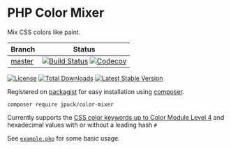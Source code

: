 # PHP Color Mixer

Mix CSS colors like paint.

Branch      | Status
----------- | ------
[master][1] | [![Build Status][3]][2] [![Codecov][8]][7]

[![License][11]][10]
[![Total Downloads][12]][10]
[![Latest Stable Version][9]][10]

Registered on [packagist][6] for easy installation using [composer][5].

    composer require jpuck/color-mixer

Currently supports the [CSS color keywords up to Color Module Level 4][13] and
hexadecimal values with or without a leading hash `#`

See [`example.php`][4] for some basic usage.

[1]:https://github.com/jpuck/color-mixer
[2]:https://travis-ci.org/jpuck/color-mixer
[3]:https://travis-ci.org/jpuck/color-mixer.svg?branch=master
[4]:./public/example.php
[5]:https://getcomposer.org/
[6]:https://packagist.org/packages/jpuck/color-mixer
[7]:https://codecov.io/gh/jpuck/color-mixer/branch/master
[8]:https://img.shields.io/codecov/c/github/jpuck/color-mixer/master.svg
[9]:https://poser.pugx.org/jpuck/color-mixer/v/stable
[10]:https://github.com/jpuck/avhost/releases/latest
[11]:https://poser.pugx.org/jpuck/color-mixer/license
[12]:https://img.shields.io/github/downloads/jpuck/color-mixer/total.svg
[13]:https://developer.mozilla.org/en-US/docs/Web/CSS/color_value#Color_keywords
